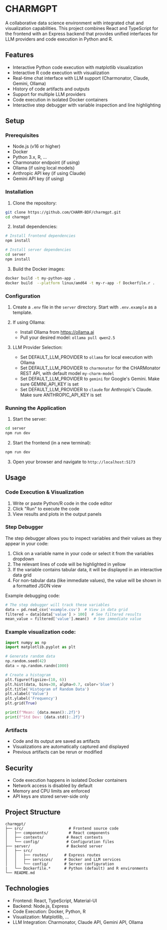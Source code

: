 # CHARMGPT

A collaborative data science environment with integrated chat and visualization capabilities. This project combines React and TypeScript for the frontend with an Express backend that provides unified interfaces for LLM providers and code execution in Python and R.

## Features

- Interactive Python code execution with matplotlib visualization
- Interactive R code execution with visualization
- Real-time chat interface with LLM support (Charmonator, Claude, Gemini, Ollama)
- History of code artifacts and outputs
- Support for multiple LLM providers
- Code execution in isolated Docker containers
- Interactive step debugger with variable inspection and line highlighting

## Setup

### Prerequisites

- Node.js (v16 or higher)
- Docker
- Python 3.x, R, ...
- Charmonator endpoint (if using)
- Ollama (if using local models)
- Anthropic API key (if using Claude)
- Gemini API key (if using)

### Installation

1. Clone the repository:
```bash
git clone https://github.com/CHARM-BDF/charmgpt.git
cd charmgpt
```

2. Install dependencies:
```bash
# Install frontend dependencies
npm install

# Install server dependencies
cd server
npm install
```

3. Build the Docker images:
```bash
docker build -t my-python-app .
docker build  --platform linux/amd64 -t my-r-app -f Dockerfile.r .
```

### Configuration

1. Create a `.env` file in the `server` directory. Start with `.env.example` as a template.

2. If using Ollama:
   - Install Ollama from https://ollama.ai
   - Pull your desired model: `ollama pull qwen2.5`

3. LLM Provider Selection:
   - Set DEFAULT_LLM_PROVIDER to `ollama` for local execution with Ollama
   - Set DEFAULT_LLM_PROVIDER to `charmonator` for the CHARMonator REST API, with default model `my-charm-model`
   - Set DEFAULT_LLM_PROVIDER to `gemini` for Google's Gemini. Make sure GEMINI_API_KEY is set
   - Set DEFAULT_LLM_PROVIDER to `claude` for Anthropic's Claude. Make sure ANTHROPIC_API_KEY is set

### Running the Application

1. Start the server:
```bash
cd server
npm run dev
```

2. Start the frontend (in a new terminal):
```bash
npm run dev
```

3. Open your browser and navigate to `http://localhost:5173`

## Usage

### Code Execution & Visualization

1. Write or paste Python/R code in the code editor
2. Click "Run" to execute the code
3. View results and plots in the output panels

### Step Debugger

The step debugger allows you to inspect variables and their values as they appear in your code:

1. Click on a variable name in your code or select it from the variables dropdown
2. The relevant lines of code will be highlighted in yellow
3. If the variable contains tabular data, it will be displayed in an interactive data grid
4. For non-tabular data (like immediate values), the value will be shown in a formatted JSON view

Example debugging code:
```python
# The step debugger will track these variables
data = pd.read_csv('example.csv')  # View in data grid
filtered = data[data['value'] > 100]  # See filtered results
mean_value = filtered['value'].mean()  # See immediate value
```

### Example visualization code:

```python
import numpy as np
import matplotlib.pyplot as plt

# Generate random data
np.random.seed(42)
data = np.random.randn(1000)

# Create a histogram
plt.figure(figsize=(10, 6))
plt.hist(data, bins=30, alpha=0.7, color='blue')
plt.title('Histogram of Random Data')
plt.xlabel('Value')
plt.ylabel('Frequency')
plt.grid(True)

print(f"Mean: {data.mean():.2f}")
print(f"Std Dev: {data.std():.2f}")
```

### Artifacts

- Code and its output are saved as artifacts
- Visualizations are automatically captured and displayed
- Previous artifacts can be rerun or modified

## Security

- Code execution happens in isolated Docker containers
- Network access is disabled by default
- Memory and CPU limits are enforced
- API keys are stored server-side only

## Project Structure

```
charmgpt/
├── src/                    # Frontend source code
│   ├── components/         # React components
│   ├── contexts/          # React contexts
│   └── config/            # Configuration files
├── server/                # Backend server
│   ├── src/
│   │   ├── routes/       # Express routes
│   │   ├── services/     # Docker and LLM services
│   │   └── config/       # Server configuration
|   └── Dockerfile.*      # Python (default) and R environments
└── README.md
```

## Technologies

- Frontend: React, TypeScript, Material-UI
- Backend: Node.js, Express
- Code Execution: Docker, Python, R
- Visualization: Matplotlib, ...
- LLM Integration: Charmonator, Claude API, Gemini API, Ollama
